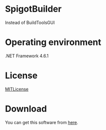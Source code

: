 # SpigotBuilder
Instead of BuildToolsGUI
# Operating environment
.NET Framework 4.6.1
# License
[MITLicense](https://opensource.org/licenses/MIT)
# Download
You can get this software from [here](https://github.com/Seaoftrees/SpigotBuilder/blob/master/src/SpigotBuilder/bin/Debug/app.publish/SpigotBuilder.exe?raw=true).
